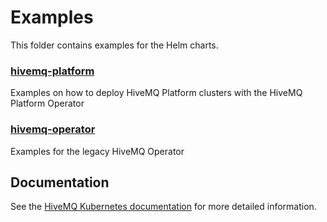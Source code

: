 # Examples

This folder contains examples for the Helm charts.

### [hivemq-platform](./hivemq-platform)

Examples on how to deploy HiveMQ Platform clusters with the HiveMQ Platform Operator

### [hivemq-operator](./hivemq-operator)

Examples for the legacy HiveMQ Operator

## Documentation
See the [HiveMQ Kubernetes documentation](https://docs.hivemq.com/hivemq-platform-operator/introduction.html) for more detailed information.
